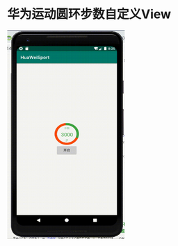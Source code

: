 # 华为运动圆环步数自定义View

<img src="https://github.com/YaYaG/HuaweiSport/blob/master/img/abc.gif" width="270" height="480" align="middle" />
